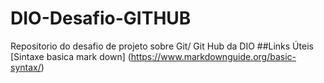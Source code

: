 # DIO-Desafio-GITHUB
Repositorio do desafio de projeto sobre Git/ Git Hub da DIO
##Links Úteis
  [Sintaxe basica mark down] (https://www.markdownguide.org/basic-syntax/)
